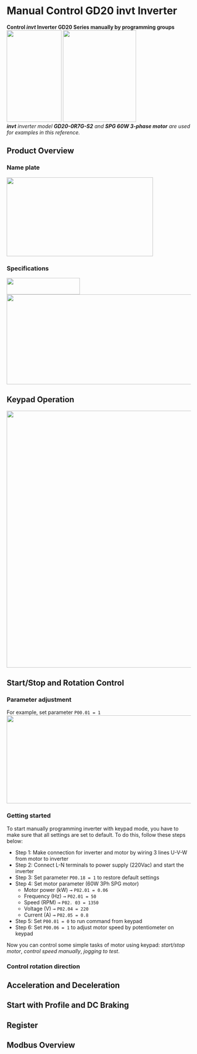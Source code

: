 # Manual Control GD20 invt Inverter
**Control *invt* Inverter GD20 Series manually by programming groups**  
<img src="https://i.imgur.com/3k4Hsev.jpg" width="150" height="250">
<img src="https://i.imgur.com/robAkFR.png" width="200" height="250">  
***invt** inverter  model **GD20-0R7G-S2** and **SPG 60W 3-phase motor** are used for examples in this reference.*

## Product Overview
### Name plate
<img src="https://i.imgur.com/VqdgyqS.png" width="400" height="215">

### Specifications
<img src="https://i.imgur.com/Sxol4Uo.png" width="200" height="45">  
<img src="https://i.imgur.com/ZLw7K5P.png" width="800" height="245">

## Keypad Operation
<img src="https://i.imgur.com/7zYExoP.png" width="700" height="700">

## Start/Stop and Rotation Control
### Parameter adjustment
For example, set parameter `P00.01 = 1`  
<img src="https://i.imgur.com/KAG9amf.png" width="790" height="240">

### Getting started
To start manually programming inverter with keypad mode, you have to make sure that all settings are set to default. To do this, follow these steps below:
- Step 1: Make connection for inverter and motor by wiring 3 lines U-V-W from motor to inverter
- Step 2: Connect L-N terminals to power supply (220Vac) and start the inverter
- Step 3: Set parameter `P00.18 = 1` to restore default settings
- Step 4: Set motor parameter (60W 3Ph SPG motor)
	- Motor power (kW) <kbd>→</kbd> `P02.01 = 0.06`
	- Frequency (Hz) <kbd>→</kbd> `P02.01 = 50`
	- Speed (RPM) <kbd>→</kbd> `P02. 03 = 1350`
	- Voltage (V) <kbd>→</kbd> `P02.04 = 220`
	- Current (A) <kbd>→</kbd> `P02.05 = 0.8`
- Step 5: Set `P00.01 = 0` to run command from keypad
- Step 6: Set `P00.06 = 1` to adjust motor speed by potentiometer on keypad

Now you can control some simple tasks of motor using keypad: *start/stop motor*, *control speed manually*, *jogging to test*.

### Control rotation direction


## Acceleration and Deceleration
## Start with Profile and DC Braking
## Register
## Modbus Overview
